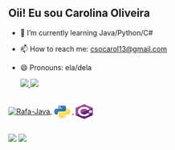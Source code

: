 ## Oii! Eu sou Carolina Oliveira

- 🌱 I’m currently learning  Java/Python/C#
- 📫 How to reach me: csocarol13@gmail.com
- 😄 Pronouns: ela/dela

   <div>
  <a href="https://github.com/CarolinaSouOli">
  <img height="180em" src="https://github-readme-stats.vercel.app/api?username=CarolinaSouOli&show_icons=true&theme=dracula&include_all_commits=true&count_private=true"/>
  <img height="180em" src="https://github-readme-stats.vercel.app/api/top-langs/?username=CarolinaSouOli&layout=compact&langs_count=7&theme=dracula"/>
</div>
  <div style="display: inline_block"><br>
 <img align="center" alt="Rafa-Java" height="30" width="40"
<img src = "https://cdn.jsdelivr.net/gh/devicons/devicon/icons/java/java-original.svg" />
  <img align="center" alt="Rafa-Python" height="30" width="40" src="https://raw.githubusercontent.com/devicons/devicon/master/icons/python/python-original.svg">
  <img align="center" alt="Rafa-Csharp" height="30" width="40" src="https://raw.githubusercontent.com/devicons/devicon/master/icons/csharp/csharp-original.svg">
</div>
  
  ##
  
 <div>
 <a href = "mailto:csocarol13@gmail.com"><img src="https://img.shields.io/badge/-Gmail-%23333?style=for-the-badge&logo=gmail&logoColor=white" target="_blank"></a>
  <a href="https://www.linkedin.com/in/carolina-souza-de-oliveira-ba4aa3206" target="_blank"><img src="https://img.shields.io/badge/-LinkedIn-%230077B5?style=for-the-badge&logo=linkedin&logoColor=white" target="_blank"></a> 

</div>
